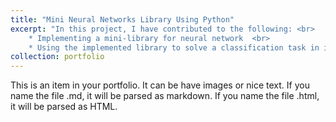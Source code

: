 ```yaml
---
title: "Mini Neural Networks Library Using Python"
excerpt: "In this project, I have contributed to the following: <br>
    * Implementing a mini-library for neural network  <br>
    * Using the implemented library to solve a classification task in insurance pricing <br>"
collection: portfolio
---
```


This is an item in your portfolio. It can be have images or nice text. If you name the file .md, it will be parsed as markdown. If you name the file .html, it will be parsed as HTML. 
